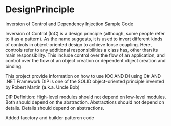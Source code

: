 # DesignPrinciple
Inversion of Control and Dependency Injection Sample Code

Inversion of Control (IoC) is a design principle (although, some people refer to it as a pattern). As the name suggests, it is used to invert different kinds of controls in object-oriented design to achieve loose coupling. Here, controls refer to any additional responsibilities a class has, other than its main responsibility. This include control over the flow of an application, and control over the flow of an object creation or dependent object creation and binding.

This project provide information on how to use IOC AND DI using C# AND .NET Framework
DIP is one of the SOLID object-oriented principle invented by Robert Martin (a.k.a. Uncle Bob)

DIP Definition: 
High-level modules should not depend on low-level modules. Both should depend on the abstraction.
Abstractions should not depend on details. Details should depend on abstractions.


Added facctory and builder patteren code 

